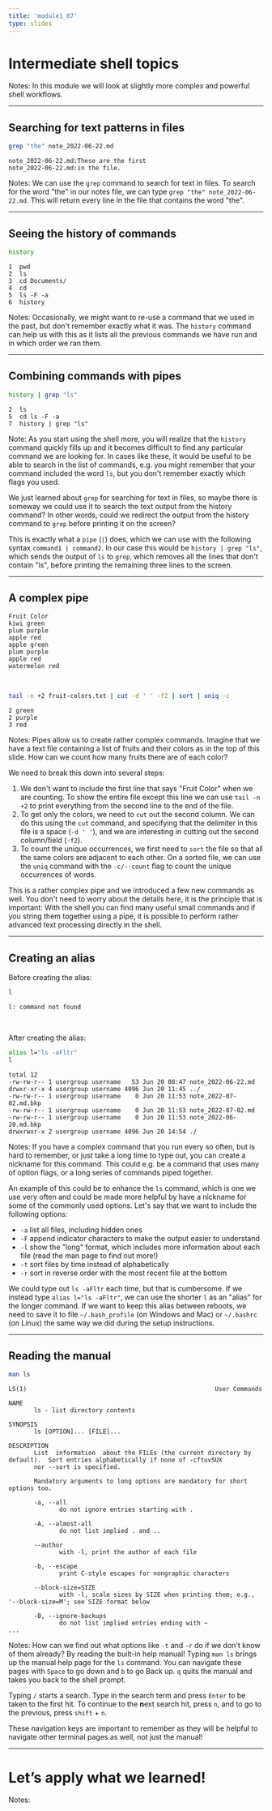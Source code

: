 ```yaml
---
title: 'module1_07'
type: slides
---
```


# Intermediate shell topics

Notes:
In this module we will look at slightly more complex and powerful shell workflows.

---

## Searching for text patterns in files

```sh
grep "the" note_2022-06-22.md
```

```out
note_2022-06-22.md:These are the first
note_2022-06-22.md:in the file.
```

Notes:
We can use the `grep` command to search for text in files.
To search for the word "the" in our notes file,
we can type `grep "the" note_2022-06-22.md`.
This will return every line in the file that contains the word "the".

---

## Seeing the history of commands

```sh
history
```

```out
1  pwd
2  ls
3  cd Documents/
4  cd
5  ls -F -a
6  history
```

Notes:
Occasionally,
we might want to re-use a command that we used in the past,
but don't remember exactly what it was.
The `history` command can help us with this
as it lists all the previous commands we have run
and in which order we ran them.

---

## Combining commands with pipes

```sh
history | grep "ls"
```

```out
2  ls
5  cd ls -F -a
7  history | grep "ls"
```

Note:
As you start using the shell more,
you will realize that the `history` command quickly fills up
and it becomes difficult to find any particular command we are looking for.
In cases like these,
it would be useful to be able to search in the list of commands,
e.g. you might remember that your command included the word `ls`,
but you don't remember exactly which flags you used.

We just learned about `grep` for searching for text in files,
so maybe there is someway we could use it
to search the text output from the history command?
In other words,
could we redirect the output from the history command to `grep`
before printing it on the screen?

This is exactly what a `pipe` (`|`) does,
which we can use with the following syntax `command1 | command2`.
In our case this would be `history | grep "ls"`,
which sends the output of `ls` to `grep`,
which removes all the lines that don't contain "ls",
before printing the remaining three lines to the screen.

---

## A complex pipe

```text
Fruit Color
kiwi green
plum purple
apple red
apple green
plum purple
apple red
watermelon red
```

<br>

```sh
tail -n +2 fruit-colors.txt | cut -d ' ' -f2 | sort | uniq -c
```

```out
2 green
2 purple
3 red
```

Notes:
Pipes allow us to create rather complex commands.
Imagine that we have a text file containing a list of fruits and their colors
as in the top of this slide.
How can we count how many fruits there are of each color?

We need to break this down into several steps:

1. We don't want to include the first line that says "Fruit Color" when we are counting. To show the entire file except this line we can use `tail -n +2` to print everything from the second line to the end of the file.
2. To get only the colors, we need to `cut` out the second column. We can do this using the `cut` command, and specifying that the delimiter in this file is a space (`-d ' '`), and we are interesting in cutting out the second column/field (`-f2`).
3. To count the unique occurrences, we first need to `sort` the file so that all the same colors are adjacent to each other. On a sorted file, we can use the `uniq` command with the `-c/--count` flag to count the unique occurrences of words.

This is a rather complex pipe and we introduced a few new commands as well.
You don't need to worry about the details here,
it is the principle that is important:
With the shell you can find many useful small commands
and if you string them together using a pipe,
it is possible to perform rather advanced text processing directly in the shell.

---

## Creating an alias

Before creating the alias:

```sh
l
```

```out
l: command not found
```

<br>

After creating the alias:

```sh
alias l="ls -aFltr"
l
```

```out
total 12
-rw-rw-r-- 1 usergroup username   53 Jun 20 08:47 note_2022-06-22.md
drwxr-xr-x 4 usergroup username 4096 Jun 20 11:45 ../
-rw-rw-r-- 1 usergroup username    0 Jun 20 11:53 note_2022-07-02.md.bkp
-rw-rw-r-- 1 usergroup username    0 Jun 20 11:53 note_2022-07-02.md
-rw-rw-r-- 1 usergroup username    0 Jun 20 11:53 note_2022-06-20.md.bkp
drwxrwxr-x 2 usergroup username 4096 Jun 20 14:54 ./
```

Notes:
If you have a complex command that you run every so often,
but is hard to remember,
or just take a long time to type out,
you can create a nickname for this command.
This could e.g. be a command that uses many of option flags,
or a long series of commands piped together.

An example of this could be to enhance the `ls` command,
which is one we use very often and could be made more helpful
by have a nickname for some of the commonly used options.
Let's say that we want to include the following options:

- `-a` list all files, including hidden ones
- `-F` append indicator characters to make the output easier to understand
- `-l` show the "long" format, which includes more information about each file (read the man page to find out more!)
- `-t` sort files by time instead of alphabetically
- `-r` sort in reverse order with the most recent file at the bottom

We could type out `ls -aFltr` each time, but that is cumbersome.
If we instead type `alias l="ls -aFltr"`,
we can use the shorter `l` as an "alias" for the longer command.
If we want to keep this alias between reboots,
we need to save it to file `~/.bash_profile` (on Windows and Mac)
or `~/.bashrc` (on Linux)
the same way we did during the setup instructions.

---

## Reading the manual

```sh
man ls
```

```out
LS(1)                                                    User Commands
 
NAME
       ls - list directory contents
 
SYNOPSIS
       ls [OPTION]... [FILE]...
 
DESCRIPTION
       List  information  about the FILEs (the current directory by default).  Sort entries alphabetically if none of -cftuvSUX
       nor --sort is specified.
 
       Mandatory arguments to long options are mandatory for short options too.
 
       -a, --all
              do not ignore entries starting with .
 
       -A, --almost-all
              do not list implied . and ..
 
       --author
              with -l, print the author of each file
 
       -b, --escape
              print C-style escapes for nongraphic characters
 
       --block-size=SIZE
              with -l, scale sizes by SIZE when printing them; e.g., '--block-size=M'; see SIZE format below
 
       -B, --ignore-backups
              do not list implied entries ending with ~
...
```

Notes:
How can we find out what options like `-t` and `-r` do if we don't know of them already?
By reading the built-in help manual!
Typing `man ls` brings up the manual help page for the `ls` command.
You can navigate these pages with `Space` to go down and `b` to go Back up.
`q` quits the manual and takes you back to the shell prompt.

Typing `/` starts a search.
Type in the search term and press `Enter`
to be taken to the first hit.
To continue to the **n**ext search hit,
press `n`,
and to go to the previous,
press `shift` + `n`.

These navigation keys are important to remember
as they will be helpful to navigate other terminal pages as well,
not just the manual!

---

# Let’s apply what we learned!

Notes: <br>

